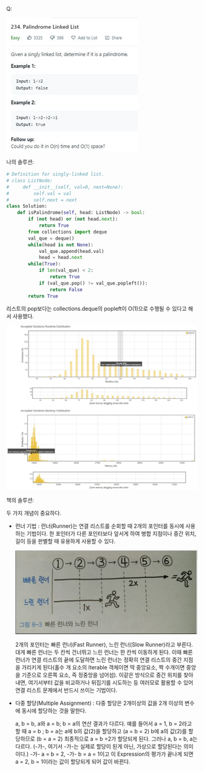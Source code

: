 Q:

![](./Figure/234(1).JPG)



나의 솔루션:

```python 
# Definition for singly-linked list.
# class ListNode:
#     def __init__(self, val=0, next=None):
#         self.val = val
#         self.next = next
class Solution:
    def isPalindrome(self, head: ListNode) -> bool:
        if (not head) or (not head.next):
            return True
        from collections import deque
        val_que = deque()
        while(head is not None):
            val_que.append(head.val)
            head = head.next
        while(True):
            if len(val_que) < 2:
                return True
            if (val_que.pop() != val_que.popleft()):
                return False
        return True
```

리스트의 pop보다는 collections.deque의 popleft이 O(1)으로 수행될 수 있다고 해서 사용했다. 



![](./Figure/234(2).JPG)



책의 솔루션: 

두 가지 개념이 중요하다. 

- 런너 기법 : 런너(Runner)는 연결 리스트를 순회할 때 2개의 포인터를 동시에 사용하는 기법이다. 한 포인터가 다른 포인터보다 앞서게 하여 병합 지점이나 중간 위치, 길이 등을 판별할 때 유용하게 사용할 수 있다. 

  ![](./Figure/234(3).JPG)

  2개의 포인터는 빠른 런너(Fast Runner), 느린 런너(Slow Runner)라고 부른다. 대게 빠른 런너는 두 칸씩 건너뛰고 느린 런너는 한 칸씩 이동하게 된다. 이때 빠른 런너가 연결 리스트의 끝에 도달하면 느린 런너는 정확히 연결 리스트의 중간 지점을 가리키게 된다(홀수 개 요소의 Iterable 객체이면 딱 중앙요소, 짝 수개이면 중앙을 기준으로 오른쪽 요소, 즉 정중앙을 넘어섬). 이같은 방식으로 중간 위치를 찾아내면, 여기서부터 값을 비교하거나 뒤집기를 시도하는 등 여러모로 활용할 수 있어 연결 리스트 문제에서 반드시 쓰이는 기법이다.

- 다중 할당(Multiple Assignment) : 다중 할당은 2개이상의 값을 2개 이상의 변수에 동시에 할당하는 것을 말한다. 

  a, b = b, a와 a = b; b = a의 연산 결과가 다르다. 예를 들어서 a = 1, b = 2라고 할 때 a = b ; b = a는 a에 b의 값(2)을 할당하고 (a = b = 2) b에 a의 값(2)를 할당하므로 (b = a = 2) 최종적으로 a = b =2가 할당되게 된다. 그러나 a, b = b, a는 다르다. (-가-, 여기서 -가-는 실제로 할당이 된게 아닌, 가상으로 할당된다는 의미이다.) -가- a = b = 2, -가- b = a = 1이고 이 Expression의 평가가 끝나게 되면 a = 2, b = 1이라는 값이 할당되게 되어 값이 바뀐다.